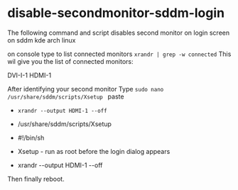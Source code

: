 # disable-secondmonitor-sddm-login
The following command and script disables second monitor on login screen on sddm kde arch linux

on console type to list connected monitors
``` xrandr | grep -w connected ```
This wil give you the list of connected monitors:

DVI-I-1
HDMI-1

After identifying your second monitor 
Type `sudo nano /usr/share/sddm/scripts/Xsetup `
paste 
 - ```xrandr --output HDMI-1 --off``` 


 - /usr/share/sddm/scripts/Xsetup 
 - #!/bin/sh
 - Xsetup - run as root before the login dialog appears
 - xrandr --output HDMI-1 --off

Then finally reboot.


